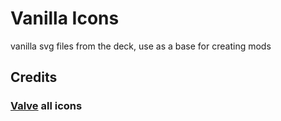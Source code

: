# Vanilla Icons

vanilla svg files from the deck, use as a base for creating mods

## Credits
### [Valve](https://github.com/ValveSoftware) all icons

